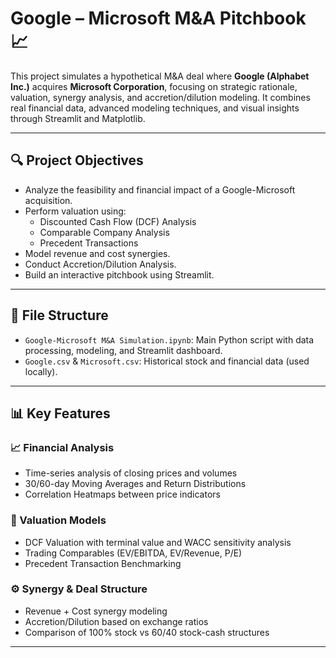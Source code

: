 # Google – Microsoft M&A Pitchbook 📈

This project simulates a hypothetical M&A deal where **Google (Alphabet Inc.)** acquires **Microsoft Corporation**, focusing on strategic rationale, valuation, synergy analysis, and accretion/dilution modeling. It combines real financial data, advanced modeling techniques, and visual insights through Streamlit and Matplotlib.

---

## 🔍 Project Objectives

- Analyze the feasibility and financial impact of a Google-Microsoft acquisition.
- Perform valuation using:
  - Discounted Cash Flow (DCF) Analysis
  - Comparable Company Analysis
  - Precedent Transactions
- Model revenue and cost synergies.
- Conduct Accretion/Dilution Analysis.
- Build an interactive pitchbook using Streamlit.

---

## 📁 File Structure

- `Google-Microsoft M&A Simulation.ipynb`: Main Python script with data processing, modeling, and Streamlit dashboard.
- `Google.csv` & `Microsoft.csv`: Historical stock and financial data (used locally).


---

## 📊 Key Features

### 📈 Financial Analysis
- Time-series analysis of closing prices and volumes
- 30/60-day Moving Averages and Return Distributions
- Correlation Heatmaps between price indicators

### 🧮 Valuation Models
- DCF Valuation with terminal value and WACC sensitivity analysis
- Trading Comparables (EV/EBITDA, EV/Revenue, P/E)
- Precedent Transaction Benchmarking

### ⚙️ Synergy & Deal Structure
- Revenue + Cost synergy modeling
- Accretion/Dilution based on exchange ratios
- Comparison of 100% stock vs 60/40 stock-cash structures



---


